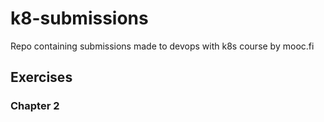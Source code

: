 # k8-submissions
Repo containing submissions made to devops with k8s course by mooc.fi

## Exercises

### Chapter 2
